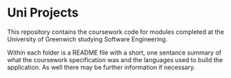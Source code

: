 # Uni Projects

This repository contains the coursework code for modules completed at the University of Greenwich studying Software Engineering.  

Within each folder is a README file with a short, one sentance summary of what the coursework specification was and the languages used to build the application.  As well there may be further information if necessary.
